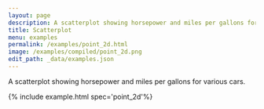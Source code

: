 ```yaml
---
layout: page
description: A scatterplot showing horsepower and miles per gallons for various cars.
title: Scatterplot
menu: examples
permalink: /examples/point_2d.html
image: /examples/compiled/point_2d.png
edit_path: _data/examples.json
---
```


A scatterplot showing horsepower and miles per gallons for various cars.

{% include example.html spec='point_2d'%}
